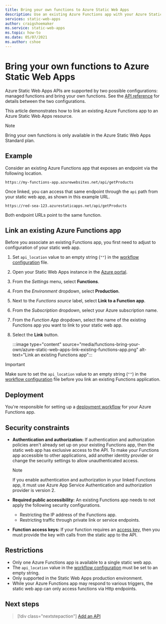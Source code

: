 ```yaml
---
title: Bring your own functions to Azure Static Web Apps
description: Use an existing Azure Functions app with your Azure Static Web Apps site.
services: static-web-apps
author: craigshoemaker
ms.service: static-web-apps
ms.topic: how-to
ms.date: 05/07/2021
ms.author: cshoe
---
```


# Bring your own functions to Azure Static Web Apps

Azure Static Web Apps APIs are supported by two possible configurations: managed functions and bring your own functions. See the [API reference](apis.md) for details between the two configurations.

This article demonstrates how to link an existing Azure Functions app to an Azure Static Web Apps resource.

> [!NOTE]
> Bring your own functions is only available in the Azure Static Web Apps Standard plan.

## Example

Consider an existing Azure Functions app that exposes an endpoint via the following location.

```url
https://my-functions-app.azurewebsites.net/api/getProducts
```

Once linked, you can access that same endpoint through the `api` path from your static web app, as shown in this example URL.

```url
https://red-sea-123.azurestaticapps.net/api/getProducts
```

 Both endpoint URLs point to the same function.

## Link an existing Azure Functions app

Before you associate an existing Functions app, you first need to adjust to configuration of your static web app.

1. Set `api_location` value to an empty string (`""`) in the [workflow configuration](./github-actions-workflow.md) file.

1. Open your Static Web Apps instance in the [Azure portal](https://portal.azure.com).

1. From the _Settings_ menu, select **Functions**.

1. From the _Environment_ dropdown, select **Production**.

1. Next to the _Functions source_ label, select **Link to a Function app**.

1. From the _Subscription_ dropdown, select your Azure subscription name.

1. From the _Function App_ dropdown, select the name of the existing Functions app you want to link to your static web app.

1. Select the **Link** button.

    :::image type="content" source="media/functions-bring-your-own/azure-static-web-apps-link-existing-functions-app.png" alt-text="Link an existing Functions app":::

> [!IMPORTANT]
> Make sure to set the `api_location` value to an empty string (`""`) in the [workflow configuration](./github-actions-workflow.md) file before you link an existing Functions application.

## Deployment

You're responsible for setting up a [deployment workflow](../azure-functions/functions-deployment-technologies.md) for your Azure Functions app.

## Security constraints

- **Authentication and authorization:** If authentication and authorization policies aren't already set up on your existing Functions app, then the static web app has exclusive access to the API. To make your Functions app accessible to other applications, add another identity provider or change the security settings to allow unauthenticated access.

  > [!NOTE]
  > If you enable authentication and authorization in your linked Functions app, it must use Azure App Service Authentication and authorization provider is version 2.

- **Required public accessibility:** An existing Functions app needs to not apply the following security configurations.
  - Restricting the IP address of the Functions app.
  - Restricting traffic through private link or service endpoints.

- **Function access keys:** If your function requires an [access key](../azure-functions/security-concepts.md#function-access-keys), then you must provide the key with calls from the static app to the API.

## Restrictions

- Only one Azure Functions app is available to a single static web app.
- The `api_location` value in the [workflow configuration](./github-actions-workflow.md) must be set to an empty string.
- Only supported in the Static Web Apps production environment.
- While your Azure Functions app may respond to various triggers, the static web app can only access functions via Http endpoints.

## Next steps

> [!div class="nextstepaction"]
> [Add an API](add-api.md)
